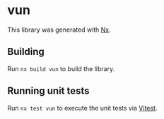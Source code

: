 # vun

This library was generated with [Nx](https://nx.dev).

## Building

Run `nx build vun` to build the library.

## Running unit tests

Run `nx test vun` to execute the unit tests via [Vitest](https://vitest.dev/).

